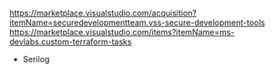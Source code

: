 https://marketplace.visualstudio.com/acquisition?itemName=securedevelopmentteam.vss-secure-development-tools
https://marketplace.visualstudio.com/items?itemName=ms-devlabs.custom-terraform-tasks

- Serilog
